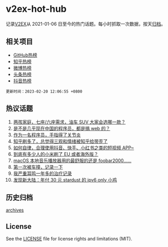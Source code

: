 # v2ex-hot-hub

 记录[V2EX](https://www.v2ex.com/)从 2021-01-06 日至今的热门话题。每小时抓取一次数据，按天[归档](archives)。
 
 ## 相关项目

- [GitHub热榜](https://github.com/it985/github-hot-hub)
- [知乎热榜](https://github.com/it985/zhihu-hot-hub)
- [微博热榜](https://github.com/it985/weibo-hot-hub)
- [头条热榜](https://github.com/it985/toutiao-hot-hub)
- [抖音热榜](https://github.com/it985/douyin-hot-hub)


 `更新时间：2023-02-20 12:06:55 +0800`

## 热议话题

1. [两孩家庭，七座/六座需求，油车 SUV 大家会选哪一款？](https://www.v2ex.com/t/917500)
1. [是不是几乎现在中国的程序员，都是搞 web 的？](https://www.v2ex.com/t/917340)
1. [作为一名程序员，手指得了关节炎](https://www.v2ex.com/t/917387)
1. [知乎刷多了，总觉得三观和情绪被知乎给带歪了](https://www.v2ex.com/t/917503)
1. [如何自律，合理使用抖音、快手、小红书之类的短视频 APP~](https://www.v2ex.com/t/917338)
1. [到底有多少人的小米刷了 EU 或者海外版？](https://www.v2ex.com/t/917471)
1. [macOS 本地音乐播放器用的最舒服的还是 foobar2000……](https://www.v2ex.com/t/917339)
1. [第一次被车撞，记录一下](https://www.v2ex.com/t/917437)
1. [我严重耳鸣一年多的治疗记录](https://www.v2ex.com/t/917488)
1. [发现新大陆：年付 30 元 stardust 的 ipv6 only 小鸡](https://www.v2ex.com/t/917335)

## 历史归档

[archives](archives)

## License

See the [LICENSE](LICENSE) file for license rights and limitations (MIT).

